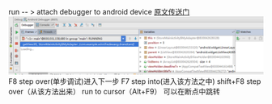 run  -- > attach debugger to android device 
[原文传送门](http://blog.csdn.net/yaoobs/article/details/51296198)
![](基本调试方法01.png)
F8 step over(单步调试)进入下一步
F7 step into(进入该方法之中)
shift+F8  step over（从该方法出来）
run to cursor（Alt+F9） 可以在断点中跳转
